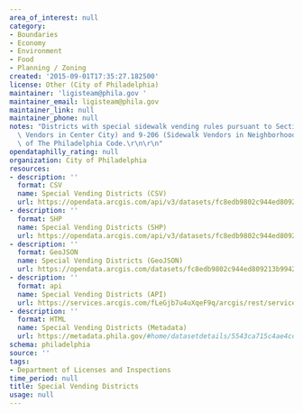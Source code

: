 ```yaml
---
area_of_interest: null
category:
- Boundaries
- Economy
- Environment
- Food
- Planning / Zoning
created: '2015-09-01T17:35:27.182500'
license: Other (City of Philadelphia)
maintainer: 'ligisteam@phila.gov '
maintainer_email: ligisteam@phila.gov
maintainer_link: null
maintainer_phone: null
notes: "Districts with special sidewalk vending rules pursuant to Sections 9-204 (Sidewalk\
  \ Vendors in Center City) and 9-206 (Sidewalk Vendors in Neighborhood Business Districts)\
  \ of The Philadelphia Code.\r\n\r\n"
opendataphilly_rating: null
organization: City of Philadelphia
resources:
- description: ''
  format: CSV
  name: Special Vending Districts (CSV)
  url: https://opendata.arcgis.com/api/v3/datasets/fc8edb9802c944ed809213b9942e67cf_0/downloads/data?format=csv&spatialRefId=4326
- description: ''
  format: SHP
  name: Special Vending Districts (SHP)
  url: https://opendata.arcgis.com/api/v3/datasets/fc8edb9802c944ed809213b9942e67cf_0/downloads/data?format=shp&spatialRefId=4326
- description: ''
  format: GeoJSON
  name: Special Vending Districts (GeoJSON)
  url: https://opendata.arcgis.com/datasets/fc8edb9802c944ed809213b9942e67cf_0.geojson
- description: ''
  format: api
  name: Special Vending Districts (API)
  url: https://services.arcgis.com/fLeGjb7u4uXqeF9q/arcgis/rest/services/Vending_Special_Districts/FeatureServer/0/query?outFields=*&where=1%3D1
- description: ''
  format: HTML
  name: Special Vending Districts (Metadata)
  url: https://metadata.phila.gov/#home/datasetdetails/5543ca715c4ae4cd66d3ff61/representationdetails/570557e74276844c1ff3ce3c/
schema: philadelphia
source: ''
tags:
- Department of Licenses and Inspections
time_period: null
title: Special Vending Districts
usage: null
---
```


